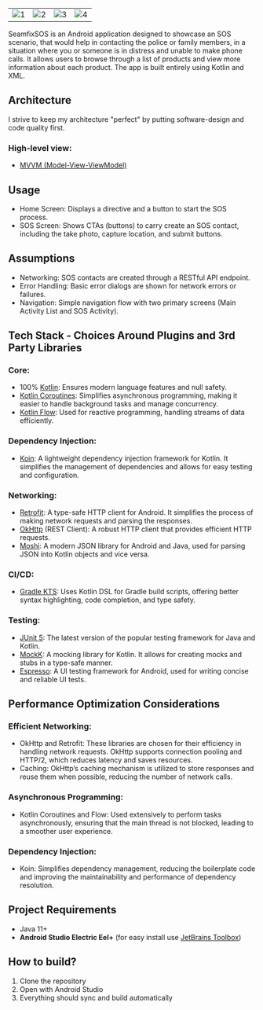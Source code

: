 |          |             |                |       |
| :---:    |    :----:   |          :---: | :---: |
| ![1](https://drive.google.com/uc?export=view&id=1IIwVZc1X2dRYEs2xza5xqeBxJlQalS2f) | ![2](https://drive.google.com/uc?export=view&id=1hCSVqWT6Ak8WetckxMGMDNoS8iQlO2GT) | ![3](https://drive.google.com/uc?export=view&id=15fn7GHbi8L8PQQIXmXl6HXxMcgJ8nTMG) | ![4](https://drive.google.com/uc?export=view&id=1dy_ncPV1PevklRhNLOFfKk971Enw6xwz)


SeamfixSOS is an Android application designed to showcase an SOS scenario, that would help in contacting the police or family members, in a situation where you or someone is in distress and unable to make phone calls. 
It allows users to browse through a list of products and view more information about each product. The app is built entirely using Kotlin and XML.


## Architecture
I strive to keep my architecture "perfect" by putting software-design and code quality first.

### High-level view:

- [MVVM (Model-View-ViewModel)](https://www.techtarget.com/whatis/definition/Model-View-ViewModel#:~:text=Model%2DView%2DViewModel%20(MVVM)%20is%20a%20software%20design,Ken%20Cooper%20and%20John%20Gossman.)

## Usage
- Home Screen: Displays a directive and a button to start the SOS process.
- SOS Screen: Shows CTAs (buttons) to carry create an SOS contact, including the take photo, capture location, and submit buttons.

## Assumptions
- Networking: SOS contacts are created through a RESTful API endpoint.
- Error Handling: Basic error dialogs are shown for network errors or failures.
- Navigation: Simple navigation flow with two primary screens (Main Activity List and SOS Activity).

## Tech Stack - Choices Around Plugins and 3rd Party Libraries

### Core:
- 100% [Kotlin](https://kotlinlang.org/): Ensures modern language features and null safety.
- [Kotlin Coroutines](https://kotlinlang.org/docs/coroutines-overview.html): Simplifies asynchronous programming, making it easier to handle background tasks and manage concurrency.
- [Kotlin Flow](https://kotlinlang.org/docs/flow.html): Used for reactive programming, handling streams of data efficiently.

### Dependency Injection:
- [Koin](https://insert-koin.io/): A lightweight dependency injection framework for Kotlin. It simplifies the management of dependencies and allows for easy testing and configuration.

### Networking:
- [Retrofit](https://square.github.io/retrofit/): A type-safe HTTP client for Android. It simplifies the process of making network requests and parsing the responses.
- [OkHttp](https://square.github.io/okhttp/) (REST Client): A robust HTTP client that provides efficient HTTP requests.
- [Moshi](https://github.com/square/retrofit/blob/trunk/retrofit-converters/moshi/README.md): A modern JSON library for Android and Java, used for parsing JSON into Kotlin objects and vice versa.

### CI/CD:
- [Gradle KTS](https://docs.gradle.org/current/userguide/kotlin_dsl.html): Uses Kotlin DSL for Gradle build scripts, offering better syntax highlighting, code completion, and type safety.

### Testing:
- [JUnit 5](https://junit.org/junit5/): The latest version of the popular testing framework for Java and Kotlin.
- [MockK](https://mockk.io/): A mocking library for Kotlin. It allows for creating mocks and stubs in a type-safe manner.
- [Espresso](https://developer.android.com/training/testing/espresso): A UI testing framework for Android, used for writing concise and reliable UI tests.


## Performance Optimization Considerations

### Efficient Networking:
- OkHttp and Retrofit: These libraries are chosen for their efficiency in handling network requests. OkHttp supports connection pooling and HTTP/2, which reduces latency and saves resources.
- Caching: OkHttp’s caching mechanism is utilized to store responses and reuse them when possible, reducing the number of network calls.

### Asynchronous Programming:
- Kotlin Coroutines and Flow: Used extensively to perform tasks asynchronously, ensuring that the main thread is not blocked, leading to a smoother user experience.

### Dependency Injection:
- Koin: Simplifies dependency management, reducing the boilerplate code and improving the maintainability and performance of dependency resolution.


## Project Requirements
- Java 11+
- **Android Studio Electric Eel+** (for easy install
  use [JetBrains Toolbox](https://www.jetbrains.com/toolbox-app/))

## How to build?
1. Clone the repository
2. Open with Android Studio
3. Everything should sync and build automatically


